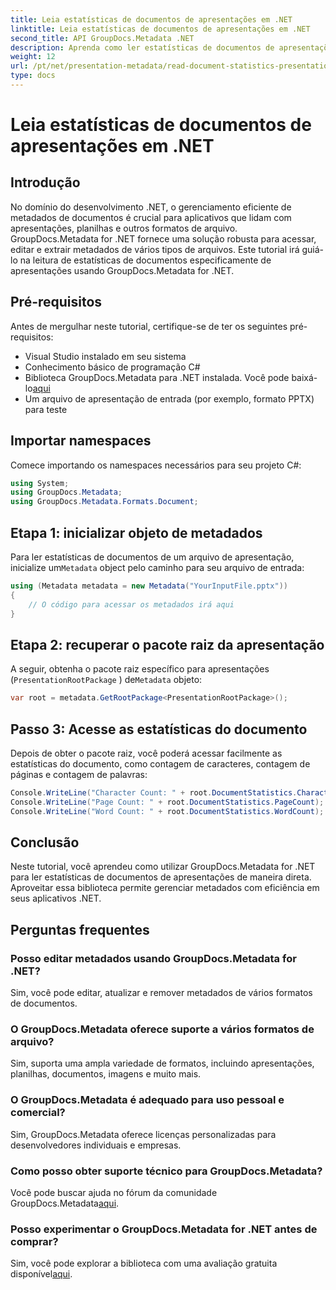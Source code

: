 ```yaml
---
title: Leia estatísticas de documentos de apresentações em .NET
linktitle: Leia estatísticas de documentos de apresentações em .NET
second_title: API GroupDocs.Metadata .NET
description: Aprenda como ler estatísticas de documentos de apresentações em .NET usando GroupDocs.Metadata para gerenciamento eficiente de metadados.
weight: 12
url: /pt/net/presentation-metadata/read-document-statistics-presentations/
type: docs
---
```

# Leia estatísticas de documentos de apresentações em .NET

## Introdução
No domínio do desenvolvimento .NET, o gerenciamento eficiente de metadados de documentos é crucial para aplicativos que lidam com apresentações, planilhas e outros formatos de arquivo. GroupDocs.Metadata for .NET fornece uma solução robusta para acessar, editar e extrair metadados de vários tipos de arquivos. Este tutorial irá guiá-lo na leitura de estatísticas de documentos especificamente de apresentações usando GroupDocs.Metadata for .NET.
## Pré-requisitos
Antes de mergulhar neste tutorial, certifique-se de ter os seguintes pré-requisitos:
- Visual Studio instalado em seu sistema
- Conhecimento básico de programação C#
- Biblioteca GroupDocs.Metadata para .NET instalada. Você pode baixá-lo[aqui](https://releases.groupdocs.com/metadata/net/)
- Um arquivo de apresentação de entrada (por exemplo, formato PPTX) para teste

## Importar namespaces
Comece importando os namespaces necessários para seu projeto C#:
```csharp
using System;
using GroupDocs.Metadata;
using GroupDocs.Metadata.Formats.Document;
```
## Etapa 1: inicializar objeto de metadados
 Para ler estatísticas de documentos de um arquivo de apresentação, inicialize um`Metadata` object pelo caminho para seu arquivo de entrada:
```csharp
using (Metadata metadata = new Metadata("YourInputFile.pptx"))
{
    // O código para acessar os metadados irá aqui
}
```
## Etapa 2: recuperar o pacote raiz da apresentação
A seguir, obtenha o pacote raiz específico para apresentações (`PresentationRootPackage` ) de`Metadata` objeto:
```csharp
var root = metadata.GetRootPackage<PresentationRootPackage>();
```
## Passo 3: Acesse as estatísticas do documento
Depois de obter o pacote raiz, você poderá acessar facilmente as estatísticas do documento, como contagem de caracteres, contagem de páginas e contagem de palavras:
```csharp
Console.WriteLine("Character Count: " + root.DocumentStatistics.CharacterCount);
Console.WriteLine("Page Count: " + root.DocumentStatistics.PageCount);
Console.WriteLine("Word Count: " + root.DocumentStatistics.WordCount);
```

## Conclusão
Neste tutorial, você aprendeu como utilizar GroupDocs.Metadata for .NET para ler estatísticas de documentos de apresentações de maneira direta. Aproveitar essa biblioteca permite gerenciar metadados com eficiência em seus aplicativos .NET.

## Perguntas frequentes
### Posso editar metadados usando GroupDocs.Metadata for .NET?
Sim, você pode editar, atualizar e remover metadados de vários formatos de documentos.
### O GroupDocs.Metadata oferece suporte a vários formatos de arquivo?
Sim, suporta uma ampla variedade de formatos, incluindo apresentações, planilhas, documentos, imagens e muito mais.
### O GroupDocs.Metadata é adequado para uso pessoal e comercial?
Sim, GroupDocs.Metadata oferece licenças personalizadas para desenvolvedores individuais e empresas.
### Como posso obter suporte técnico para GroupDocs.Metadata?
 Você pode buscar ajuda no fórum da comunidade GroupDocs.Metadata[aqui](https://forum.groupdocs.com/c/metadata/14).
### Posso experimentar o GroupDocs.Metadata for .NET antes de comprar?
 Sim, você pode explorar a biblioteca com uma avaliação gratuita disponível[aqui](https://releases.groupdocs.com/).